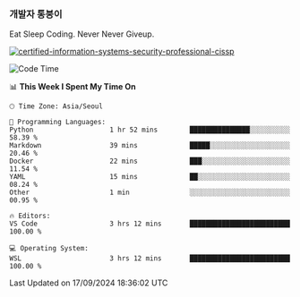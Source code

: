 ### 개발자 통붕이
Eat Sleep Coding.
Never Never Giveup.

[![certified-information-systems-security-professional-cissp](https://user-images.githubusercontent.com/44606727/157613689-acd84ec6-5f8f-4e79-89d9-a8d51f033634.png)](https://www.credly.com/badges/f394a010-85a0-450b-9136-8043af01d71c/public_url)

<!--START_SECTION:waka-->
![Code Time](http://img.shields.io/badge/Code%20Time-3%2C441%20hrs%203%20mins-blue)

📊 **This Week I Spent My Time On** 

```text
🕑︎ Time Zone: Asia/Seoul

💬 Programming Languages: 
Python                   1 hr 52 mins        ███████████████░░░░░░░░░░   58.39 % 
Markdown                 39 mins             █████░░░░░░░░░░░░░░░░░░░░   20.46 % 
Docker                   22 mins             ███░░░░░░░░░░░░░░░░░░░░░░   11.54 % 
YAML                     15 mins             ██░░░░░░░░░░░░░░░░░░░░░░░   08.24 % 
Other                    1 min               ░░░░░░░░░░░░░░░░░░░░░░░░░   00.95 % 

🔥 Editors: 
VS Code                  3 hrs 12 mins       █████████████████████████   100.00 % 

💻 Operating System: 
WSL                      3 hrs 12 mins       █████████████████████████   100.00 % 
```


 Last Updated on 17/09/2024 18:36:02 UTC
<!--END_SECTION:waka-->
